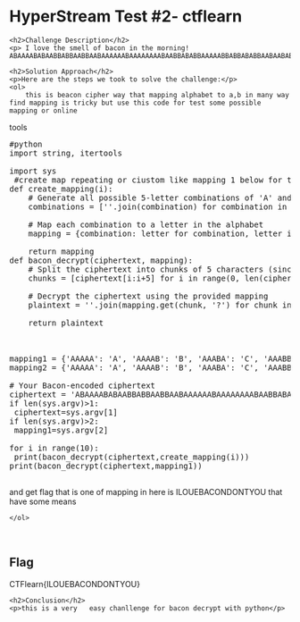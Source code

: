 
<!DOCTYPE html>
<html>

<body>
    <h1>HyperStream Test #2- ctflearn</h1>

    <h2>Challenge Description</h2>
    <p> I love the smell of bacon in the morning! ABAAAABABAABBABBAABBAABAAAAAABAAAAAAAABAABBABABBAAAAABBABBABABBAABAABABABBAABBABBAABB
 
</p>
 
    <h2>Solution Approach</h2>
    <p>Here are the steps we took to solve the challenge:</p>
    <ol>
        this is beacon cipher way that mapping alphabet to a,b in many way find mapping is tricky but use this code for test some possible mapping or online
tools
<pre>
#python
import string, itertools

import sys
 #create map repeating or ciustom like mapping 1 below for this quetion
def create_mapping(i):
    # Generate all possible 5-letter combinations of 'A' and 'B'
    combinations = [''.join(combination) for combination in itertools.product('AB', repeat=i)]
    
    # Map each combination to a letter in the alphabet
    mapping = {combination: letter for combination, letter in zip(combinations, string.ascii_uppercase)}
    
    return mapping
def bacon_decrypt(ciphertext, mapping):
    # Split the ciphertext into chunks of 5 characters (since Bacon's cipher uses 5-bit binary codes)
    chunks = [ciphertext[i:i+5] for i in range(0, len(ciphertext), 5)]
    
    # Decrypt the ciphertext using the provided mapping
    plaintext = ''.join(mapping.get(chunk, '?') for chunk in chunks)
    
    return plaintext


 
mapping1 = {'AAAAA': 'A', 'AAAAB': 'B', 'AAABA': 'C', 'AAABB': 'D', 'AABAA': 'E', 'AABAB': 'F', 'AABBA': 'G', 'AABBB': 'H', 'ABAAA': 'I', 'ABABA': 'L', 'ABBAA': 'N', 'ABBAB': 'O', 'ABBBB': 'P', 'BAAAA': 'Q', 'BAAAB': 'R', 'BAABA': 'T', 'BAABB': 'U', 'BABBB': 'X', 'BABBA': 'Y', 'ABBBA': 'M', 'BBBBA': 'S', 'AABBA': 'V', 'BABBB': 'W', 'BBBB': 'Z'}
mapping2 = {'AAAAA': 'A', 'AAAAB': 'B', 'AAABA': 'C', 'AAABB': 'D', 'AABAA': 'E', 'AABAB': 'F', 'AABBA': 'G', 'AABBB': 'H', 'ABAAA': 'I', 'ABAAB': 'J', 'ABABA': 'K', 'ABABB': 'L', 'ABBAA': 'M', 'ABBAB': 'N', 'ABBBA': 'O', 'ABBBB': 'P', 'BAAAA': 'Q', 'BAAAB': 'R', 'BAABA': 'S', 'BAABB': 'T', 'BABAA': 'U', 'BABAB': 'V', 'BABBA': 'W', 'BABBB': 'X', 'BBAAA': 'Y', 'BBAAB': 'Z'}
 
# Your Bacon-encoded ciphertext
ciphertext = 'ABAAAABABAABBABBAABBAABAAAAAABAAAAAAAABAABBABABBAAAAABBABBABABBAABAABABABBAABBABBAABB'  # Replace with your actual ciphertext
if len(sys.argv)>1:
 ciphertext=sys.argv[1]
if len(sys.argv)>2:
 mapping1=sys.argv[2]   

for i in range(10):
 print(bacon_decrypt(ciphertext,create_mapping(i)))
print(bacon_decrypt(ciphertext,mapping1))

</pre>
and get flag that is one of mapping in here is ILOUEBACONDONTYOU that have some means       
    
    </ol>
<br>
    <h2>Flag</h2>
    <p class="flag">CTFlearn{ILOUEBACONDONTYOU}
</p>

    <h2>Conclusion</h2>
    <p>this is a very   easy chanllenge for bacon decrypt with python</p>
</body>
</html>

